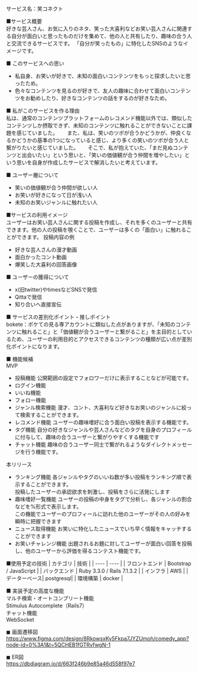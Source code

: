 サービス名：笑コネクト

■サービス概要  
好きな芸人さん、お気に入りのネタ、笑った大喜利などお笑い芸人さんに関連する自分が面白いと思ったものだけを集めて、他の人と共有したり、趣味の合う人と交流できるサービスです。
「自分が笑ったもの」に特化したSNSのようなイメージです。

■ このサービスへの思い
- 私自身、お笑いが好きで、未知の面白いコンテンツをもっと探求したいと思ったため。
- 色々なコンテンツを見るのが好きで、友人の趣味に合わせて面白いコンテンツをお勧めしたり、好きなコンテンツの話をするのが好きなため。

■ 私がこのサービスを作る理由  
私は、通常のコンテンツプラットフォームのレコメンド機能以外では、類似したコンテンツしか摂取できず、未知のコンテンツに触れることができないことに課題を感じていました。　　
また、私は、笑いのツボが合うかどうかが、仲良くなるかどうかの基準の1つになっていると感じ、より多くの笑いのツボが合う人と繋がりたいと感じていました。　　
そこで、私が抱えていた、「まだ見ぬコンテンツと出会いたい」という思いと、「笑いの価値観が合う仲間を増やしたい」という思いを自身が作成したサービスで解消したいと考えています。

■ ユーザー層について
- 笑いの価値観が合う仲間が欲しい人
- お笑いが好きになって日が浅い人
- 未知のお笑いジャンルに触れたい人

■サービスの利用イメージ  
ユーザーはお笑い芸人さんに関する投稿を作成し、それを多くのユーザーと共有できます。他の人の投稿を覗くことで、ユーザーは多くの「面白い」に触れることができます。
投稿内容の例
- 好きな芸人さんの漫才動画
- 面白かったコント動画
- 爆笑した大喜利の回答画像

■ ユーザーの獲得について  
- x(旧twitter)やtimesなどSNSで発信  
- Qittaで発信  
- 知り合いへ直接宣伝

■ サービスの差別化ポイント・推しポイント  
bokete：ボケての見る専アカウントに類似した点がありますが、「未知のコンテンツに触れること」と「価値観が合うユーザーと繋がること」を主目的としているため、ユーザーの利用目的とアクセスできるコンテンツの種類が広い点が差別化ポイントになります。

■ 機能候補  
MVP
- 投稿機能
  公開範囲の設定でフォロワーだけに表示することなどが可能です。
- ログイン機能
- いいね機能
- フォロー機能
- ジャンル検索機能
  漫才、コント、大喜利など好きなお笑いのジャンルに絞って検索することができます。
- レコメンド機能
  ユーザーの趣味嗜好に合う面白い投稿を表示する機能です。
- タグ機能
  自分の好きなジャンルや芸人さんなどのタグを自身のプロフィールに付与して、趣味の合うユーザーと繋がりやすくする機能です
- チャット機能
  趣味の合うユーザー同士で繋がれるようなダイレクトメッセージを行う機能です。

本リリース
- ランキング機能
  各ジャンルやタグのいいね数が多い投稿をランキング順で表示することができます。  
  投稿したユーザーの承認欲求を刺激し、投稿をさらに活発にします
- 趣味嗜好一覧機能
  ユーザーの投稿の中身をタグで分析し、各ジャンルの割合などを%形式で表示します。  
  この機能でユーザーのプロフィールに訪れた他のユーザーがその人の好みを瞬時に把握できます
- ニュース取得機能
  お笑いに特化したニュースでいち早く情報をキャッチすることができます
- お笑いチャレンジ機能
  出題されるお題に対してユーザーが面白い回答を投稿し、他のユーザーから評価を得るコンテスト機能です。
  
  

■使用予定の技術
| カテゴリ | 技術 |
| ---- | ---- |
| フロントエンド | Bootstrap / JavaScript |
| バックエンド | 	Ruby 3.3.0 / Rails 7.1.3.2 |
| インフラ | AWS |
| データーベース| postgresql|
| 環境構築 | docker |

■ 実装予定の高度な機能  
  マルチ検索・オートコンプリート機能  
    Stimulus Autocomplete（Rails7）  
  チャット機能  
    WebSocket  
  

◼︎ 画面遷移図  
https://www.figma.com/design/8RkowsxKy5Fkpa7JYZUmoh/comedy_app?node-id=0%3A1&t=5QCHEB1fGTRvfwgN-1

◼︎ ER図  
https://dbdiagram.io/d/663f246b9e85a46d558f97e7
